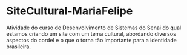# SiteCultural-MariaFelipe
Atividade do curso de Desenvolvimento de Sistemas do Senai do qual estamos criando um site com um tema cultural, abordando diversos aspectos do cordel e o que o torna tão importante para a identidade brasileira.
